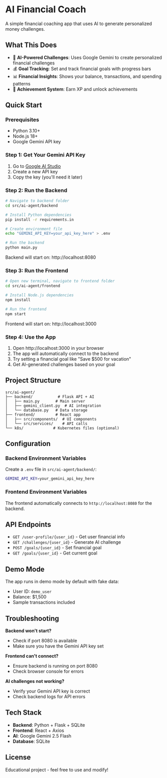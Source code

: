 # AI Financial Coach

A simple financial coaching app that uses AI to generate personalized money challenges.

## What This Does

- 🤖 **AI-Powered Challenges**: Uses Google Gemini to create personalized financial challenges
- 💰 **Goal Tracking**: Set and track financial goals with progress bars
- 📊 **Financial Insights**: Shows your balance, transactions, and spending patterns
- 🎯 **Achievement System**: Earn XP and unlock achievements

## Quick Start

### Prerequisites
- Python 3.10+
- Node.js 18+
- Google Gemini API key

### Step 1: Get Your Gemini API Key
1. Go to [Google AI Studio](https://makersuite.google.com/app/apikey)
2. Create a new API key
3. Copy the key (you'll need it later)

### Step 2: Run the Backend
```bash
# Navigate to backend folder
cd src/ai-agent/backend

# Install Python dependencies
pip install -r requirements.in

# Create environment file
echo "GEMINI_API_KEY=your_api_key_here" > .env

# Run the backend
python main.py
```
Backend will start on: http://localhost:8080

### Step 3: Run the Frontend
```bash
# Open new terminal, navigate to frontend folder
cd src/ai-agent/frontend

# Install Node.js dependencies
npm install

# Run the frontend
npm start
```
Frontend will start on: http://localhost:3000

### Step 4: Use the App
1. Open http://localhost:3000 in your browser
2. The app will automatically connect to the backend
3. Try setting a financial goal like "Save $500 for vacation"
4. Get AI-generated challenges based on your goal

## Project Structure

```
src/ai-agent/
├── backend/           # Flask API + AI
│   ├── main.py       # Main server
│   ├── gemini_client.py  # AI integration
│   └── database.py   # Data storage
├── frontend/         # React app
│   ├── src/components/  # UI components
│   └── src/services/    # API calls
└── k8s/             # Kubernetes files (optional)
```

## Configuration

### Backend Environment Variables
Create a `.env` file in `src/ai-agent/backend/`:
```bash
GEMINI_API_KEY=your_gemini_api_key_here
```

### Frontend Environment Variables
The frontend automatically connects to `http://localhost:8080` for the backend.

## API Endpoints

- `GET /user-profile/{user_id}` - Get user financial info
- `GET /challenges/{user_id}` - Generate AI challenge
- `POST /goals/{user_id}` - Set financial goal
- `GET /goals/{user_id}` - Get current goal

## Demo Mode

The app runs in demo mode by default with fake data:
- User ID: `demo_user`
- Balance: $1,500
- Sample transactions included

## Troubleshooting

**Backend won't start?**
- Check if port 8080 is available
- Make sure you have the Gemini API key set

**Frontend can't connect?**
- Ensure backend is running on port 8080
- Check browser console for errors

**AI challenges not working?**
- Verify your Gemini API key is correct
- Check backend logs for API errors

## Tech Stack

- **Backend**: Python + Flask + SQLite
- **Frontend**: React + Axios
- **AI**: Google Gemini 2.5 Flash
- **Database**: SQLite

## License

Educational project - feel free to use and modify!
